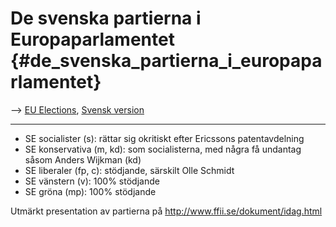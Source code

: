 # De svenska partierna i Europaparlamentet {#de_svenska_partierna_i_europaparlamentet}

\--\> [ EU Elections](ElectAct0405En "wikilink"), [ Svensk
version](ElectAct0405Sv "wikilink")

------------------------------------------------------------------------

-   SE socialister (s): rättar sig okritiskt efter Ericssons
    patentavdelning
-   SE konservativa (m, kd): som socialisterna, med några få undantag
    såsom Anders Wijkman (kd)
-   SE liberaler (fp, c): stödjande, särskilt Olle Schmidt
-   SE vänstern (v): 100% stödjande
-   SE gröna (mp): 100% stödjande

Utmärkt presentation av partierna på
<http://www.ffii.se/dokument/idag.html>
